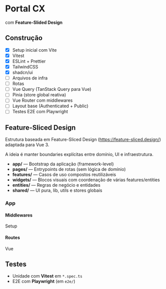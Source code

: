 # Portal CX

com **Feature-Slided Design**

## Construção

- [x] Setup inicial com Vite
- [x] Vitest
- [x] ESLint + Prettier
- [x] TailwindCSS
- [x] shadcn/ui
- [ ] Arquivos de infra
- [ ] Rotas
- [ ] Vue Query (TanStack Query para Vue)
- [ ] Pinia (store global reativa)
- [ ] Vue Router com middlewares
- [ ] Layout base (Authenticated + Public)
- [ ] Testes E2E com Playwright

## Feature-Sliced Design

Estrutura baseada em Feature-Sliced Design (https://feature-sliced.design/) adaptada para Vue 3.

A ideia é manter boundaries explícitas entre domínio, UI e infraestrutura.

- **app/** — Bootstrap da aplicação (framework-level)
- **pages/** — Entrypoints de rotas (sem lógica de domínio)
- **features/** — Casos de uso compostos reutilizáveis
- **widgets/** — Blocos visuais com coordenação de várias features/entities
- **entities/** — Regras de negócio e entidades
- **shared/** — UI pura, lib, utils e stores globais

### App

#### Middlewares

Setup

#### Routes

Vue

## Testes

- Unidade com **Vitest** em `*.spec.ts`
- E2E com **Playwright** (em `e2e/`)
